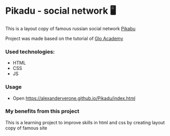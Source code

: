 # Pikadu - social network 🖥

This is a layout copy of famous russian social network [Pikabu](https://pikabu.ru)  

Project was made based on the tutorial of [Glo Academy](https://glo.academy)

### Used technologies:
- HTML
- CSS
- JS

### Usage
- Open https://alexanderverone.github.io/Pikadu/index.html

### My benefits from this project
This is a learning project to improve skills in html and css by creating layout copy of famous site
